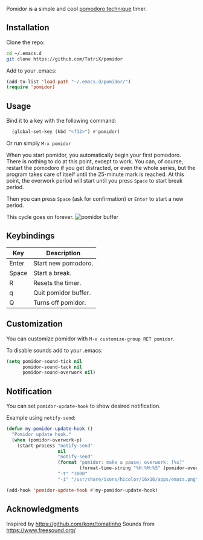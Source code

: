 Pomidor is a simple and cool [pomodoro technique](http://www.pomodorotechnique.com/) timer.

## Installation

Clone the repo:
```sh
cd ~/.emacs.d
git clone https://github.com/TatriX/pomidor
```
Add to your .emacs:
```lisp
(add-to-list 'load-path "~/.emacs.d/pomidor/")
(require 'pomidor)

```

## Usage

Bind it to a key with the following command:

```lisp
  (global-set-key (kbd "<f12>") #'pomidor)
```
Or run simply `M-x pomidor`

When you start pomidor, you automatically begin your first
pomodoro. There is nothing to do at this point, except to work. You
can, of course, restart the pomodoro if you get distracted, or even
the whole series, but the program takes care of itself until the
25-minute mark is reached. At this point, the overwork period will
start until you press `Space` to start break period.

Then you can press `Space` (ask for confirmation) or `Enter` to start a new period.

This cycle goes on forever.
![*pomidor* buffer](http://i.imgur.com/AbOWM7X.png)

## Keybindings

| Key   | Description          |
|-------|----------------------|
| Enter | Start new pomodoro.  |
| Space | Start a break.       |
| R     | Resets the timer.    |
| q     | Quit pomidor buffer. |
| Q     | Turns off pomidor.   |

## Customization

You can customize pomidor with `M-x customize-group RET pomidor`.

To disable sounds add to your .emacs:
```lisp
(setq pomidor-sound-tick nil
      pomidor-sound-tack nil
      pomidor-sound-overwork nil)
```

## Notification
You can set `pomidor-update-hook` to show desired notification.

Example using `notify-send`:

```lisp
(defun my-pomidor-update-hook ()
  "Pomidor update hook."
  (when (pomidor-overwork-p)
    (start-process "notify-send"
                   nil
                   "notify-send"
                   (format "pomidor: make a pause; overwork: [%s]"
                           (format-time-string "%H:%M:%S" (pomidor-overwork-duration) t))
                   "-t" "3000"
                   "-i" "/usr/share/icons/hicolor/16x16/apps/emacs.png")))

(add-hook 'pomidor-update-hook #'my-pomidor-update-hook)

```

## Acknowledgments
Inspired by https://github.com/konr/tomatinho
Sounds from https://www.freesound.org/
